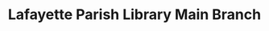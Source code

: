 ---
layout: repo
title: "Lafayette Parish Library Main Branch"
id: 24918
permalink: repos/24918/
---